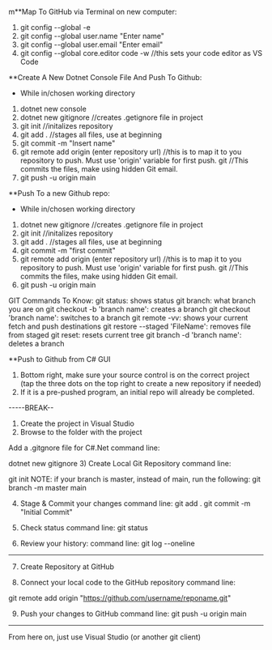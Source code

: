 m**Map To GitHub via Terminal on new computer:
1. git config --global -e
2. git config --global user.name "Enter name"
3. git config --global user.email "Enter email"
4. git config --global core.editor code -w //this sets your code editor as VS Code

**Create A New Dotnet Console File And Push To Github:
- While in/chosen working directory
1. dotnet new console
2. dotnet new gitignore //creates .getignore file in project
3. git init //initalizes repository 
4. git add . //stages all files, use at beginning 
5. git commit -m "Insert name"
6. git remote add origin (enter repository url) //this is to map it to you repository to push.  Must use 'origin' variable for first push. git //This commits the files, make using hidden Git email.
7. git push -u origin main

**Push To a new Github repo:
- While in/chosen working directory
1. dotnet new gitignore //creates .getignore file in project
2. git init //initalizes repository
3. git add . //stages all files, use at beginning 
4. git commit -m "first commit"
5. git remote add origin (enter repository url) //this is to map it to you repository to push.  Must use 'origin' variable for first push. git //This commits the files, make using hidden Git email.
6. git push -u origin main

GIT Commands To Know:
git status: shows status
git branch: what branch you are on
git checkout -b 'branch name': creates a branch
git checkout 'branch name': switches to a branch
git remote -vv: shows your current fetch and push destinations 
git restore --staged 'FileName': removes file from staged
git reset: resets current tree
git branch -d 'branch name': deletes a branch

**Push to Github from C# GUI
1. Bottom right, make sure your source control is on the correct project (tap the three dots on the top right to create a new repository if needed)
2. If it is a pre-pushed program, an initial repo will already be completed.

 -----BREAK--

1) Create the project in Visual Studio
2) Browse to the folder with the project

Add a .gitgnore file for C#.Net
command line:

dotnet new gitignore
3) Create Local Git Repository
 command line:

git init
 NOTE: if your branch is master, instead of main, run the following:
 git branch -m master main

4) Stage & Commit your changes
 command line:
 git add .
 git commit -m "Initial Commit"

5) Check status
 command line:
 git status

6) Review your history:
 command line:
 git log --oneline
---------------------------
7) Create Repository at GitHub

8) Connect your local code to the GitHub repository
 command line:

git remote add origin "https://github.com/username/reponame.git"

9) Push your changes to GitHub
 command line:
 git push -u origin main

----------------------------------------
From here on, just use Visual Studio (or another git client)